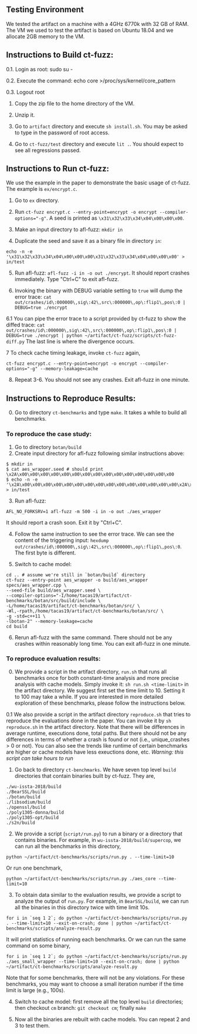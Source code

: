 ## Testing Environment
We tested the artifact on a machine with a 4GHz 6770k with 32 GB of RAM.
The VM we used to test the artifact is based on Ubuntu 18.04 and we allocate 2GB memory to the VM.

## Instructions to Build ct-fuzz:

0.1. Login as root: sudo su -

0.2. Execute the command: echo core >/proc/sys/kernel/core_pattern

0.3. Logout root

1. Copy the zip file to the home directory of the VM.

2. Unzip it.

3. Go to `artifact` directory and execute `sh install.sh`. You may be asked to
type in the password of root access.

4. Go to `ct-fuzz/test` directory and execute `lit .`. You should expect to see
all regressions passed.

## Instructions to Run ct-fuzz:

We use the example in the paper to demonstrate the basic usage of ct-fuzz.
The example is `ex/encrypt.c`.

1. Go to `ex` directory.

2. Run `ct-fuzz encrypt.c --entry-point=encrypt -o encrypt --compiler-options="-g"`.
A seed is printed as `\x31\x32\x33\x34\x04\x00\x00\x00`.

3. Make an input directory to afl-fuzz: `mkdir in`

4. Duplicate the seed and save it as a binary file in directory `in`:
```
echo -n -e '\x31\x32\x33\x34\x04\x00\x00\x00\x31\x32\x33\x34\x04\x00\x00\x00' > in/test
```

5. Run afl-fuzz: `afl-fuzz -i in -o out ./encrypt`. It should report crashes immediately.
Type "Ctrl+C" to exit afl-fuzz.

6. Invoking the binary with DEBUG variable setting to `true` will dump the error trace:
`cat out/crashes/id\:000000\,sig\:42\,src\:000000\,op\:flip1\,pos\:0 | DEBUG=true ./encrypt`

6.1 You can pipe the error trace to a script provided by ct-fuzz to show the diffed trace:
`cat out/crashes/id\:000000\,sig\:42\,src\:000000\,op\:flip1\,pos\:0 | DEBUG=true ./encrypt | python ~/artifact/ct-fuzz/scripts/ct-fuzz-diff.py`
The last line is where the divergence occurs.

7 To check cache timing leakage, invoke `ct-fuzz` again,
```
ct-fuzz encrypt.c --entry-point=encrypt -o encrypt --compiler-options="-g" --memory-leakage=cache
```

8. Repeat 3-6. You should not see any crashes. Exit afl-fuzz in one minute.

## Instructions to Reproduce Results:

0. Go to directory `ct-benchmarks` and type `make`. It takes a while to build all benchmarks.

### To reproduce the case study:
1. Go to directory `botan/build`
2. Create input directory for afl-fuzz following similar instructions above:
```
$ mkdir in
$ cat aes_wrapper.seed # should print \x2A\x00\x00\x00\x00\x00\x00\x00\x00\x00\x00\x00\x00\x00\x00\x00 
$ echo -n -e '\x2A\x00\x00\x00\x00\x00\x00\x00\x00\x00\x00\x00\x00\x00\x00\x00\x2A\x00\x00\x00\x00\x00\x00\x00\x00\x00\x00\x00\x00\x00\x00\x00' > in/test
```
3. Run afl-fuzz:
```
AFL_NO_FORKSRV=1 afl-fuzz -m 500 -i in -o out ./aes_wrapper
```
It should report a crash soon. Exit it by "Ctrl+C".

4. Follow the same instruction to see the error trace.
We can see the content of the triggering input: `hexdump out/crashes/id\:000000\,sig\:42\,src\:000000\,op\:flip1\,pos\:0`.
The first byte is different.

5. Switch to cache model:
```
cd .. # assume we're still in `botan/build` directory
ct-fuzz --entry-point aes_wrapper -o build/aes_wrapper specs/aes_wrapper.cpp \
--seed-file build/aes_wrapper.seed \
--compiler-options="-I/home/tacas19/artifact/ct-benchmarks/botan/src/build/include \
-L/home/tacas19/artifact/ct-benchmarks/botan/src/ \
-Wl,-rpath,/home/tacas19/artifact/ct-benchmarks/botan/src/ \
-g -std=c++11 \
-lbotan-2" --memory-leakage=cache
cd build
```

6. Rerun afl-fuzz with the same command. There should not be any crashes within reasonably long time.
You can exit afl-fuzz in one minute.

### To reproduce evaluation results:
0. We provide a script in the artifact directory, `run.sh` that runs all benchmarks once for both constant-time analysis and more precise analysis with cache models. Simply invoke it: `sh run.sh <time-limit>` in the artifact directory. We suggest first set the time limit to 10. Setting it to 100 may take a while. If you are interested in more detailed exploration of these benchmarks, please follow the instructions below.

0.1 We also provide a script in the artifact directory `reproduce.sh` that tries to reproduce the evaluations done in the paper. You can invoke it by `sh reproduce.sh` in the artifact directory. Note that there will be differences in average runtime, executions done, total paths. But there should not be any differences in terms of whether a crash is found or not (i.e., unique_crashes > 0 or not). You can also see the trends like runtime of certain benchmarks are higher or cache models have less exeuctions done, etc.
*Warning: this script can take hours to run*

1. Go back to directory `ct-benchmarks`.
We have seven top level `build` directories that contain binaries built by ct-fuzz. They are,
```
./wu-issta-2018/build
./BearSSL/build
./botan/build
./libsodium/build
./openssl/build
./poly1305-donna/build
./poly1305-opt/build
./s2n/build
```

2. We provide a script (`script/run.py`) to run a binary or a directory that contains binaries.
For example, in `wu-issta-2018/build/supercop`, we can run all the benchmarks in this directory,
```
python ~/artifact/ct-benchmarks/scripts/run.py . --time-limit=10
```
Or run one benchmark,
```
python ~/artifact/ct-benchmarks/scripts/run.py ./aes_core --time-limit=10
```

3. To obtain data similar to the evaluation results, we provide a script to analyze the output of `run.py`.
For example, in `BearSSL/build`, we can run all the binaries in this directory twice with time limit 10s.
```
for i in `seq 1 2`; do python ~/artifact/ct-benchmarks/scripts/run.py . --time-limit=10 --exit-on-crash; done | python ~/artifact/ct-benchmarks/scripts/analyze-result.py
```
It will print statistics of running each benchmarks.
Or we can run the same command on some binary,
```
for i in `seq 1 2`; do python ~/artifact/ct-benchmarks/scripts/run.py ./aes_small_wrapper --time-limit=10 --exit-on-crash; done | python ~/artifact/ct-benchmarks/scripts/analyze-result.py
```
Note that for some benchmarks, there will not be any violations. For these benchmarks, you may want to choose a small iteration number if the time limit is large (e.g., 100s).

4. Switch to cache model: first remove all the top level `build` directories; then checkout `cm` branch: `git checkout cm`; finally `make`

5. Now all the binaries are rebuilt with cache models. You can repeat 2 and 3 to test them.

